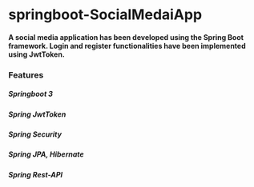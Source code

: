 # springboot-SocialMedaiApp

#### A social media application has been developed using the Spring Boot framework. Login and register functionalities have been implemented using JwtToken.

### Features

##### Springboot 3 
##### Spring JwtToken
##### Spring Security
##### Spring JPA, Hibernate
##### Spring Rest-API
